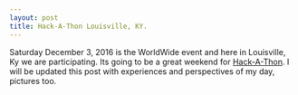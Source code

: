 ```yaml
---
layout: post
title: Hack-A-Thon Louisville, KY.
---
```

Saturday December 3, 2016 is the WorldWide event and here in Louisville, Ky we are participating.
Its going to be a great weekend for [Hack-A-Thon](https://her.is/2gCdwuc/).  I will be updated this post with experiences and perspectives of my day, pictures too. 
